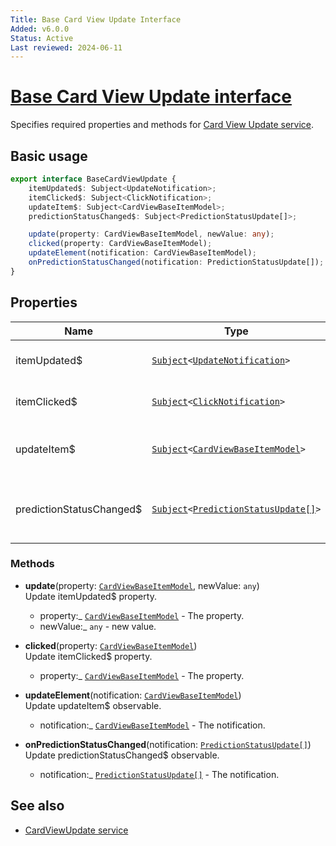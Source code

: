 ```yaml
---
Title: Base Card View Update Interface
Added: v6.0.0
Status: Active
Last reviewed: 2024-06-11
---
```


# [Base Card View Update interface](../../../lib/core/src/lib/card-view/interfaces/base-card-view-update.interface.ts "Defined in base-card-view-update.interface.ts")

Specifies required properties and methods for [Card View Update service](../../../lib/core/src/lib/card-view/services/card-view-update.service.ts).

## Basic usage

```ts
export interface BaseCardViewUpdate {
    itemUpdated$: Subject<UpdateNotification>;
    itemClicked$: Subject<ClickNotification>;
    updateItem$: Subject<CardViewBaseItemModel>;
    predictionStatusChanged$: Subject<PredictionStatusUpdate[]>;

    update(property: CardViewBaseItemModel, newValue: any);
    clicked(property: CardViewBaseItemModel);
    updateElement(notification: CardViewBaseItemModel);
    onPredictionStatusChanged(notification: PredictionStatusUpdate[]);
}
```

## Properties

| Name | Type | Description |
| ---- | ---- | ----------- |
| itemUpdated$ | [`Subject`](http://reactivex.io/documentation/subject.html)`<`[`UpdateNotification`](../../../lib/core/src/lib/card-view/interfaces/update-notification.interface.ts)`>` | The current updated item. |
| itemClicked$ | [`Subject`](http://reactivex.io/documentation/subject.html)`<`[`ClickNotification`](../../../lib/core/src/lib/card-view/interfaces/click-notification.interface.ts)`>` | The current clicked item. |
| updateItem$ | [`Subject`](http://reactivex.io/documentation/subject.html)`<`[`CardViewBaseItemModel`](../../../lib/core/src/lib/card-view/models/card-view-baseitem.model.ts)`>` | The current model for the update item. |
| predictionStatusChanged$ | [`Subject`](http://reactivex.io/documentation/subject.html)`<`[`PredictionStatusUpdate[]`](./prediction-status-update.interface.md)`>` | Notification of prediction status change. |

### Methods

-   **update**(property: [`CardViewBaseItemModel`](../../../lib/core/src/lib/card-view/models/card-view-baseitem.model.ts), newValue: `any`)<br/>
    Update itemUpdated$ property.

    -   property:\_ [`CardViewBaseItemModel`](../../../lib/core/src/lib/card-view/models/card-view-baseitem.model.ts)  - The property.
    -   newValue:\_ `any`  - new value.

-   **clicked**(property: [`CardViewBaseItemModel`](../../../lib/core/src/lib/card-view/models/card-view-baseitem.model.ts))<br/>
    Update itemClicked$ property.

    -   property:\_ [`CardViewBaseItemModel`](../../../lib/core/src/lib/card-view/models/card-view-baseitem.model.ts)  - The property.

-   **updateElement**(notification: [`CardViewBaseItemModel`](../../../lib/core/src/lib/card-view/models/card-view-baseitem.model.ts))<br/>
    Update updateItem$ observable.
    -   notification:\_ [`CardViewBaseItemModel`](../../../lib/core/src/lib/card-view/models/card-view-baseitem.model.ts)  - The notification.

-   **onPredictionStatusChanged**(notification: [`PredictionStatusUpdate[]`](./prediction-status-update.interface.md))<br/>
    Update predictionStatusChanged$ observable.
    -   notification:\_ [`PredictionStatusUpdate[]`](./prediction-status-update.interface.md)  - The notification.

## See also

-   [CardViewUpdate service](../services/card-view-update.service.md)
